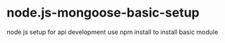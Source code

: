 # node.js-mongoose-basic-setup
node js setup for api development use npm install to install basic module
